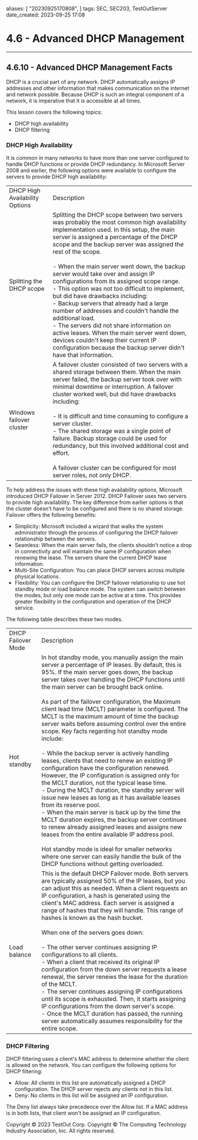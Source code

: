 

aliases: [ "20230925170808",  ]
tags: SEC, SEC203, TestOutServer
date_created: 2023-09-25 17:08

# 4.6 - Advanced DHCP Management
---
## 4.6.10 - Advanced DHCP Management Facts

DHCP is a crucial part of any network. DHCP automatically assigns IP addresses and other information that makes communication on the internet and network possible. Because DHCP is such an integral component of a network, it is imperative that it is accessible at all times.

This lesson covers the following topics:
- DHCP high availability
- DHCP filtering  
    

### DHCP High Availability
It is common in many networks to have more than one server configured to handle DHCP functions or provide DHCP redundancy. In Microsoft Server 2008 and earlier, the following options were available to configure the servers to provide DHCP high availability:

|   |   |
|---|---|
|DHCP High Availability Options|Description|
|Splitting the DHCP scope|Splitting the DHCP scope between two servers was probably the most common high availability implementation used. In this setup, the main server is assigned a percentage of the DHCP scope and the backup server was assigned the rest of the scope.<br><br>- When the main server went down, the backup server would take over and assign IP configurations from its assigned scope range.<br>- This option was not too difficult to implement, but did have drawbacks including:<br>    - Backup servers that already had a large number of addresses and couldn't handle the additional load.<br>    - The servers did not share information on active leases. When the main server went down, devices couldn't keep their current IP configuration because the backup server didn't have that information.|
|Windows failover cluster|A failover cluster consisted of two servers with a shared storage between them. When the main server failed, the backup server took over with minimal downtime or interruption. A failover cluster worked well, but did have drawbacks including:<br><br>- It is difficult and time consuming to configure a server cluster.<br>- The shared storage was a single point of failure. Backup storage could be used for redundancy, but this involved additional cost and effort.<br><br>A failover cluster can be configured for most server roles, not only DHCP.|

To help address the issues with these high availability options, Microsoft introduced DHCP Failover in Server 2012. DHCP Failover uses two servers to provide high availability. The key difference from earlier options is that the cluster doesn't have to be configured and there is no shared storage. Failover offers the following benefits:

- Simplicity: Microsoft included a wizard that walks the system administrator through the process of configuring the DHCP failover relationship between the servers.
- Seamless: When the main server fails, the clients shouldn't notice a drop in connectivity and will maintain the same IP configuration when renewing the lease. The servers share the current DHCP lease information.
- Multi-Site Configuration: You can place DHCP servers across multiple physical locations.
- Flexibility: You can configure the DHCP failover relationship to use hot standby mode or load balance mode. The system can switch between the modes, but only one mode can be active at a time. This provides greater flexibility in the configuration and operation of the DHCP service.

The following table describes these two modes.

|   |   |
|---|---|
|DHCP Failover Mode|Description|
|Hot standby|In hot standby mode, you manually assign the main server a percentage of IP leases. By default, this is 95%. If the main server goes down, the backup server takes over handling the DHCP functions until the main server can be brought back online.  <br>  <br>As part of the failover configuration, the Maximum client lead time (MCLT) parameter is configured. The MCLT is the maximum amount of time the backup server waits before assuming control over the entire scope. Key facts regarding hot standby mode include:  <br><br>- While the backup server is actively handling leases, clients that need to renew an existing IP configuration have the configuration renewed. However, the IP configuration is assigned only for the MCLT duration, not the typical lease time.<br>- During the MCLT duration, the standby server will issue new leases as long as it has available leases from its reserve pool.<br>- When the main server is back up by the time the MCLT duration expires, the backup server continues to renew already assigned leases and assigns new leases from the entire available IP address pool.<br><br>Hot standby mode is ideal for smaller networks where one server can easily handle the bulk of the DHCP functions without getting overloaded.|
|Load balance|This is the default DHCP Failover mode. Both servers are typically assigned 50% of the IP leases, but you can adjust this as needed. When a client requests an IP configuration, a hash is generated using the client's MAC address. Each server is assigned a range of hashes that they will handle. This range of hashes is known as the hash bucket.  <br>  <br>When one of the servers goes down:<br><br>- The other server continues assigning IP configurations to all clients.<br>- When a client that received its original IP configuration from the down server requests a lease renewal, the server renews the lease for the duration of the MCLT.<br>- The server continues assigning IP configurations until its scope is exhausted. Then, it starts assigning IP configurations from the down server's scope.<br>- Once the MCLT duration has passed, the running server automatically assumes responsibility for the entire scope.|

### DHCP Filtering
DHCP filtering uses a client's MAC address to determine whether the client is allowed on the network. You can configure the following options for DHCP filtering:

- Allow: All clients in this list are automatically assigned a DHCP configuration. The DHCP server rejects any clients not in this list.
- Deny: No clients in this list will be assigned an IP configuration.

The Deny list always take precedence over the Allow list. If a MAC address is in both lists, that client won't be assigned an IP configuration.

Copyright © 2023 TestOut Corp. Copyright © The Computing Technology Industry Association, Inc. All rights reserved.